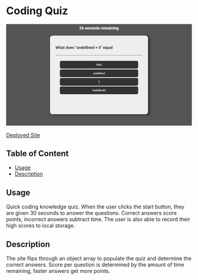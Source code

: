 # Coding Quiz
![Homepage](./assets/images/quiz.png)

[Deployed Site](https://dcrlsn.github.io/code-quiz/)

## Table of Content

- [Usage](#Usage)
- [Description](#Description)


## Usage
Quick coding knowledge quiz. When the user clicks the start button, they are given 30 seconds to answer the questions. Correct answers score points, incorrect answers subtract time. The user is also able to record their high scores to local storage.

## Description
The site flips through an object array to populate the quiz and determine the correct answers. Score per question is determined by the amount of time remaining, faster answers get more points.